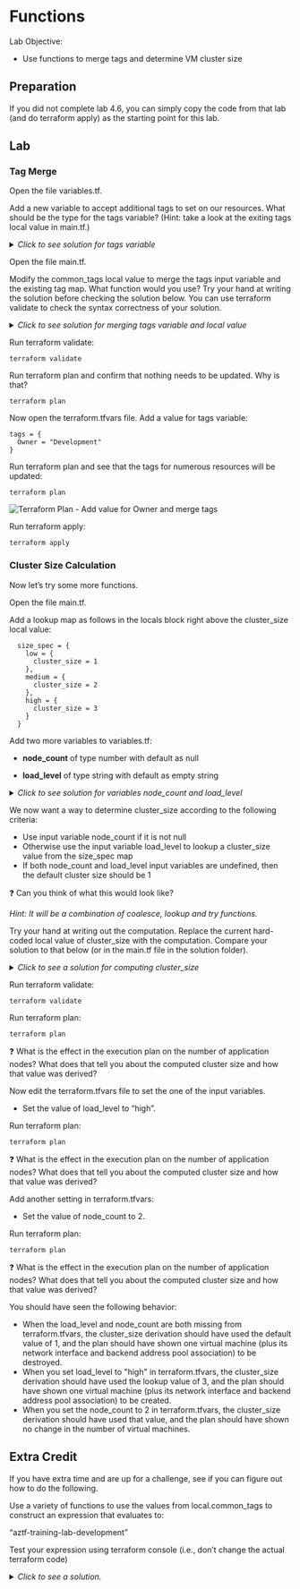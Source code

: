 # Functions

Lab Objective:
- Use functions to merge tags and determine VM cluster size

## Preparation

If you did not complete lab 4.6, you can simply copy the code from that lab (and do terraform apply) as the starting point for this lab.

## Lab

### Tag Merge

Open the file variables.tf.

Add a new variable to accept additional tags to set on our resources.  What should be the type for the tags variable?  (Hint: take a look at the exiting tags local value in main.tf.)

<details>

 _<summary>Click to see solution for tags variable</summary>_

```
variable "tags" {
  type = map(string)
  default = {}
}
```
</details>

Open the file main.tf.

Modify the common_tags local value to merge the tags input variable and the existing tag map.  What function would you use?  Try your hand at writing the solution before checking the solution below.  You can use terraform validate to check the syntax correctness of your solution.

<details>

 _<summary>Click to see solution for merging tags variable and local value</summary>_

```
  common_tags = merge(var.tags,{
    Environment = "Lab"
    Project     = "AZTF Training"
  })
```
</details>

Run terraform validate:
```
terraform validate
```

Run terraform plan and confirm that nothing needs to be updated.  Why is that?
```
terraform plan
```

Now open the terraform.tfvars file.  Add a value for tags variable:
```
tags = {
  Owner = "Development"
}
```

Run terraform plan and see that the tags for numerous resources will be updated:
```
terraform plan
```

![Terraform Plan - Add value for Owner and merge tags](./images/tf-plan-merge-2.png "Terraform Plan - Add value for Owner and merge tags")

Run terraform apply:
```
terraform apply
```

### Cluster Size Calculation

Now let’s try some more functions.

Open the file main.tf.

Add a lookup map as follows in the locals block right above the cluster_size local value:

```
  size_spec = {
    low = {
      cluster_size = 1
    },
    medium = {
      cluster_size = 2
    },
    high = {
      cluster_size = 3
    }
  }
```

Add two more variables to variables.tf:

* **node_count** of type number with default as null

* **load_level** of type string with default as empty string

<details>

 _<summary>Click to see solution for variables node_count and load_level</summary>_

```
variable "node_count" {
  type = number
  default = null
}

variable "load_level" {
  type = string
  default = ""
}
```
</details>

We now want a way to determine cluster_size according to the following criteria:
*	Use input variable node_count if it is not null
*	Otherwise use the input variable load_level to lookup a cluster_size value from the size_spec map
*	If both node_count and load_level input variables are undefined, then the default cluster size should be 1

:question: Can you think of what this would look like?

*Hint: It will be a combination of coalesce, lookup and try functions.*

Try your hand at writing out the computation.  Replace the current hard-coded local value of cluster_size with the computation.  Compare your solution to that below (or in the main.tf file in the solution folder).

<details>

 _<summary>Click to see a solution for computing cluster_size</summary>_

```
  cluster_size = try(coalesce(var.node_count, lookup(local.size_spec,var.load_level).cluster_size), 1)
```
</details>

Run terraform validate:
```
terraform validate
```

Run terraform plan:
```
terraform plan
```

:question: What is the effect in the execution plan on the number of application nodes? What does that tell you about the computed cluster size and how that value was derived?

Now edit the terraform.tfvars file to set the one of the input variables.

* Set the value of load_level to “high”.

Run terraform plan:
```
terraform plan
```

:question: What is the effect in the execution plan on the number of application nodes? What does that tell you about the computed cluster size and how that value was derived?

Add another setting in terraform.tfvars:

* Set the value of node_count to 2.

Run terraform plan:
```
terraform plan
```

:question: What is the effect in the execution plan on the number of application nodes? What does that tell you about the computed cluster size and how that value was derived?

You should have seen the following behavior:
* When the load_level and node_count are both missing from terraform.tfvars, the cluster_size derivation should have used the default value of 1, and the plan should have shown one virtual machine (plus its network interface and backend address pool association) to be destroyed.
* When you set load_level to "high" in terraform.tfvars, the cluster_size derivation should have used the lookup value of 3, and the plan should have shown one virtual machine (plus its network interface and backend address pool association) to be created.
* When you set the node_count to 2 in terraform.tfvars, the cluster_size derivation should have used that value, and the plan should have shown no change in the number of virtual machines.

## Extra Credit

If you have extra time and are up for a challenge, see if you can figure out how to do the following.

Use a variety of functions to use the values from local.common_tags to construct an expression that evaluates to:

“aztf-training-lab-development”

Test your expression using terraform console (i.e., don’t change the actual terraform code)

<details>

 _<summary>Click to see a solution.</summary>_

![Terraform console extra credit](./images/tf-console-extra.png "Terraform console extra credit")
</details>
